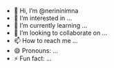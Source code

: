 - 👋 Hi, I’m @nerininimna
- 👀 I’m interested in ...
- 🌱 I’m currently learning ...
- 💞️ I’m looking to collaborate on ...
- 📫 How to reach me ...
- 😄 Pronouns: ...
- ⚡ Fun fact: ...

<!---
nerininimna/nerininimna is a ✨ special ✨ repository because its `README.md` (this file) appears on your GitHub profile.
You can click the Preview link to take a look at your changes.
--->
